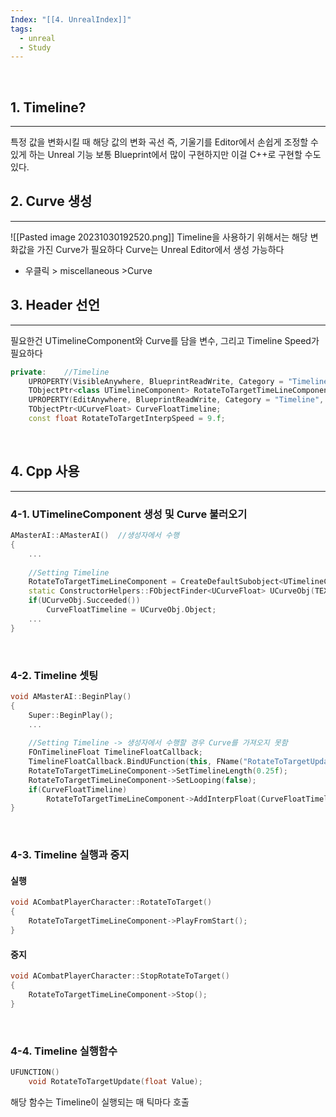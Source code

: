 ```yaml
---
Index: "[[4. UnrealIndex]]"
tags:
  - unreal
  - Study
---
```

   
## 1. Timeline?
---
특정 값을 변화시킬 때 해당 값의 변화 곡선 즉, 기울기를 Editor에서 손쉽게 조정할 수 있게 하는 Unreal 기능
보통 Blueprint에서 많이 구현하지만 이걸 C++로 구현할 수도 있다.
   
   
## 2. Curve 생성
---
![[Pasted image 20231030192520.png]]
Timeline을 사용하기 위해서는 해당 변화값을 가진 Curve가 필요하다
Curve는 Unreal Editor에서 생성 가능하다

* 우클릭 > miscellaneous >Curve 
   
   
## 3. Header 선언
---
필요한건 UTimelineComponent와 Curve를 담을 변수, 그리고 Timeline Speed가 필요하다
```cpp
private:	//Timeline
	UPROPERTY(VisibleAnywhere, BlueprintReadWrite, Category = "Timeline", meta = (AllowPrivateAccess = "true"))
	TObjectPtr<class UTimelineComponent> RotateToTargetTimeLineComponent;
	UPROPERTY(EditAnywhere, BlueprintReadWrite, Category = "Timeline", meta = (AllowPrivateAccess = "true"))
	TObjectPtr<UCurveFloat> CurveFloatTimeline;
	const float RotateToTargetInterpSpeed = 9.f;
```
   
   
## 4. Cpp 사용
---
### 4-1. UTimelineComponent 생성 및 Curve 불러오기
```cpp
AMasterAI::AMasterAI()  //생성자에서 수행
{
	...
	
	//Setting Timeline
	RotateToTargetTimeLineComponent = CreateDefaultSubobject<UTimelineComponent>(TEXT("RotateToTargetTimeLineComponent"));
	static ConstructorHelpers::FObjectFinder<UCurveFloat> UCurveObj(TEXT("/Game/CombatSystem/Blueprints/Timeline/RotateToTargetCurve.RotateToTargetCurve"));
	if(UCurveObj.Succeeded())
		CurveFloatTimeline = UCurveObj.Object;
	...
}
```
   
### 4-2. Timeline 셋팅
```cpp
void AMasterAI::BeginPlay()
{
	Super::BeginPlay();
	...
	
	//Setting Timeline -> 생성자에서 수행할 경우 Curve를 가져오지 못함
	FOnTimelineFloat TimelineFloatCallback;
	TimelineFloatCallback.BindUFunction(this, FName("RotateToTargetUpdate")); //Callback에서 불릴 함수 이름을 삽입
	RotateToTargetTimeLineComponent->SetTimelineLength(0.25f);
	RotateToTargetTimeLineComponent->SetLooping(false);
	if(CurveFloatTimeline)
		RotateToTargetTimeLineComponent->AddInterpFloat(CurveFloatTimeline, TimelineFloatCallback);
}
```
   
### 4-3. Timeline 실행과 중지
#### 실행
```cpp
void ACombatPlayerCharacter::RotateToTarget()
{
	RotateToTargetTimeLineComponent->PlayFromStart();
}
```

#### 중지
```cpp
void ACombatPlayerCharacter::StopRotateToTarget()
{
	RotateToTargetTimeLineComponent->Stop();
}
```
   
### 4-4. Timeline 실행함수
```cpp
UFUNCTION()
	void RotateToTargetUpdate(float Value);
```
해당 함수는 Timeline이 실행되는 매 틱마다 호출